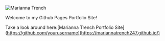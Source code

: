 ![Marianna Trench ](https://github.com/user-attachments/assets/48a3cb2d-4968-4a6b-b298-d82f3d08b2c8)


Welcome to my Github Pages Portfolio Site! 

Take a look around here:[Marianna Trench Portfolio Site](https://github.com/yourusername](https://mariannatrench247.github.io/)
